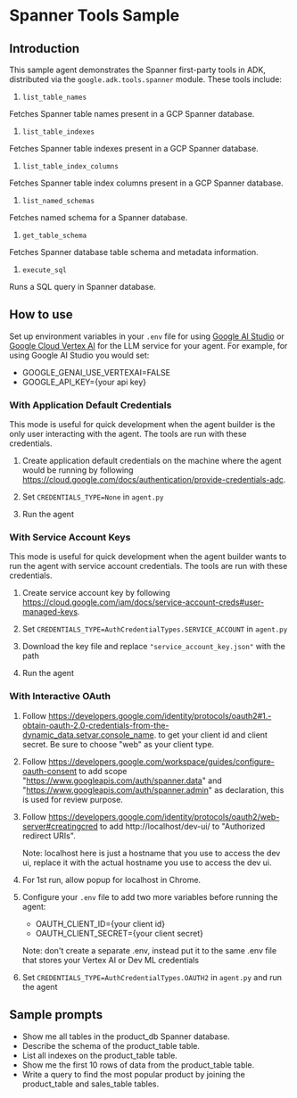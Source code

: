 # Spanner Tools Sample

## Introduction

This sample agent demonstrates the Spanner first-party tools in ADK,
distributed via the `google.adk.tools.spanner` module. These tools include:

1. `list_table_names`

  Fetches Spanner table names present in a GCP Spanner database.

1. `list_table_indexes`

  Fetches Spanner table indexes present in a GCP Spanner database.

1. `list_table_index_columns`

  Fetches Spanner table index columns present in a GCP Spanner database.

1. `list_named_schemas`

  Fetches named schema for a Spanner database.

1. `get_table_schema`

  Fetches Spanner database table schema and metadata information.

1. `execute_sql`

  Runs a SQL query in Spanner database.

## How to use

Set up environment variables in your `.env` file for using
[Google AI Studio](https://google.github.io/adk-docs/get-started/quickstart/#gemini---google-ai-studio)
or
[Google Cloud Vertex AI](https://google.github.io/adk-docs/get-started/quickstart/#gemini---google-cloud-vertex-ai)
for the LLM service for your agent. For example, for using Google AI Studio you
would set:

* GOOGLE_GENAI_USE_VERTEXAI=FALSE
* GOOGLE_API_KEY={your api key}

### With Application Default Credentials

This mode is useful for quick development when the agent builder is the only
user interacting with the agent. The tools are run with these credentials.

1. Create application default credentials on the machine where the agent would
be running by following https://cloud.google.com/docs/authentication/provide-credentials-adc.

1. Set `CREDENTIALS_TYPE=None` in `agent.py`

1. Run the agent

### With Service Account Keys

This mode is useful for quick development when the agent builder wants to run
the agent with service account credentials. The tools are run with these
credentials.

1. Create service account key by following https://cloud.google.com/iam/docs/service-account-creds#user-managed-keys.

1. Set `CREDENTIALS_TYPE=AuthCredentialTypes.SERVICE_ACCOUNT` in `agent.py`

1. Download the key file and replace `"service_account_key.json"` with the path

1. Run the agent

### With Interactive OAuth

1. Follow
https://developers.google.com/identity/protocols/oauth2#1.-obtain-oauth-2.0-credentials-from-the-dynamic_data.setvar.console_name.
to get your client id and client secret. Be sure to choose "web" as your client
type.

1.  Follow https://developers.google.com/workspace/guides/configure-oauth-consent
    to add scope "https://www.googleapis.com/auth/spanner.data" and
    "https://www.googleapis.com/auth/spanner.admin" as declaration, this is used
    for review purpose.

1.  Follow
    https://developers.google.com/identity/protocols/oauth2/web-server#creatingcred
    to add http://localhost/dev-ui/ to "Authorized redirect URIs".

    Note: localhost here is just a hostname that you use to access the dev ui,
    replace it with the actual hostname you use to access the dev ui.

1.  For 1st run, allow popup for localhost in Chrome.

1.  Configure your `.env` file to add two more variables before running the
    agent:

    *   OAUTH_CLIENT_ID={your client id}
    *   OAUTH_CLIENT_SECRET={your client secret}

    Note: don't create a separate .env, instead put it to the same .env file that
    stores your Vertex AI or Dev ML credentials

1.  Set `CREDENTIALS_TYPE=AuthCredentialTypes.OAUTH2` in `agent.py` and run the
    agent

## Sample prompts

* Show me all tables in the product_db Spanner database.
* Describe the schema of the product_table table.
* List all indexes on the product_table table.
* Show me the first 10 rows of data from the product_table table.
* Write a query to find the most popular product by joining the product_table and sales_table tables.
